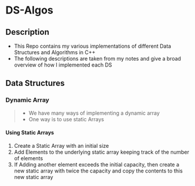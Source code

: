# DS-Algos

## Description

- This Repo contains my various implementations of different Data Structures and Algorithms in C++
- The following descriptions are taken from my notes and give a broad overview of how I implemented each DS

## Data Structures

### Dynamic Array

> - We have many ways of implementing a dynamic array
> - One way is to use static Arrays

#### Using Static Arrays

1. Create a Static Array with an initial size
2. Add Elements to the underlying static array keeping track of the number of elements
3. If Adding another element exceeds the initial capacity, then create a new static array with twice the capacity and copy the contents to this new static array




